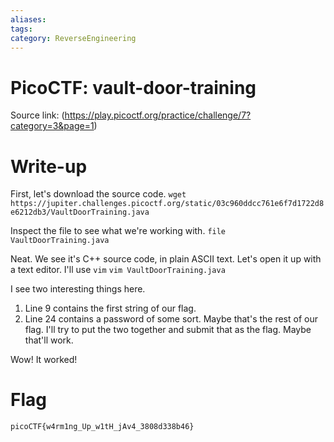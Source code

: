 ```yaml
---
aliases: 
tags: 
category: ReverseEngineering
---
```


# PicoCTF: vault-door-training
Source link: (https://play.picoctf.org/practice/challenge/7?category=3&page=1)
# Write-up
First, let's download the source code.
`wget https://jupiter.challenges.picoctf.org/static/03c960ddcc761e6f7d1722d8e6212db3/VaultDoorTraining.java`

Inspect the file to see what we're working with.
`file VaultDoorTraining.java`

Neat. We see it's C++ source code, in plain ASCII text.
Let's open it up with a text editor. I'll use `vim`
`vim VaultDoorTraining.java`

I see two interesting things here.
1. Line 9 contains the first string of our flag.
2. Line 24 contains a password of some sort. Maybe that's the rest of our flag. 
I'll try to put the two together and submit that as the flag. Maybe that'll work.

Wow! It worked!

# Flag
`picoCTF{w4rm1ng_Up_w1tH_jAv4_3808d338b46}`